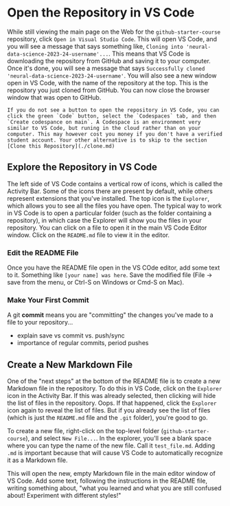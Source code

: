 # Open the Repository in VS Code

While still viewing the main page on the Web for the `github-starter-course` repository, click `Open in Visual Studio Code`. This will open VS Code, and you will see a message that says something like, `Cloning into 'neural-data-science-2023-24-username'...`. This means that VS Code is downloading the repository from GitHub and saving it to your computer. Once it's done, you will see a message that says `Successfully cloned 'neural-data-science-2023-24-username'`. You will also see a new window open in VS Code, with the name of the repository at the top. This is the repository you just cloned from GitHub. You can now close the browser window that was open to GitHub.

```{note}
If you do not see a button to open the repository in VS Code, you can click the green `Code` button, select the `Codespaces` tab, and then `Create codespance on main`. A Codespace is an environment very similar to VS Code, but runing in the cloud rather than on your computer. This may however cost you money if you don't have a verified student account. Your other alternative is to skip to the section [Clone this Repository](./clone.md)
```

## Explore the Repository in VS Code
The left side of VS Code contains a vertical row of icons, which is called the Activity Bar. Some of the icons there are present by default, while others represent extensions that you've installed. The top icon is the `Explorer`, which allows you to see all the files you have open. The typical way to work in VS Code is to open a particular folder (such as the folder containing a repository), in which case the Explorer will show you the files in your repository. You can click on a file to open it in the main VS Code Editor window. Click on the `README.md` file to view it in the editor.

### Edit the README File
Once you have the README file open in the VS COde editor, add some text to it. Something like `[your name] was here`. Save the modified file (File -> save from the menu, or Ctrl-S on Windows or Cmd-S on Mac). 

### Make Your First Commit
A git **commit** means you are "committing" the changes you've made to a file to your repository...
- explain save vs commit vs. push/sync
- importance of regular commits, period pushes

## Create a New Markdown File
One of the "next steps" at the bottom of the README file is to create a new Markdown file in the repository. To do this in VS Code, click on the `Explorer` icon in the Activity Bar. If this was already selected, then clicking will hide the list of files in the repository. Oops. If that happened, click the `Explorer` icon again to reveal the list of files. But if you already see the list of files (which is just the `README.md` file and the `.git` folder), you're good to go.

To create a new file, right-click on the top-level folder (`github-starter-course`), and select `New File...`. In the explorer, you'll see a blank space where you can type the name of the new file. Call it `test_file.md`. Adding `.md` is important because that will cause VS Code to automatically recognize it as a Markdown file.

This will open the new, empty Markdown file in the main editor window of VS Code. Add some text, following the instructions in the README file, writing something about, "what you learned and what you are still confused about! Experiment with different styles!"